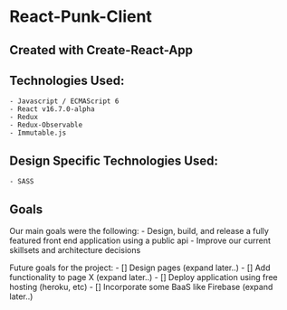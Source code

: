 # React-Punk-Client

## Created with Create-React-App

## Technologies Used:
    - Javascript / ECMAScript 6
    - React v16.7.0-alpha
    - Redux
    - Redux-Observable
    - Immutable.js

## Design Specific Technologies Used:
    - SASS

## Goals

Our main goals were the following:
    - Design, build, and release a fully featured front end application using a public api
    - Improve our current skillsets and architecture decisions

Future goals for the project:
    - [] Design pages (expand later..)
    - [] Add functionality to page X (expand later..)
    - [] Deploy application using free hosting (heroku, etc)
    - [] Incorporate some BaaS like Firebase (expand later..)
